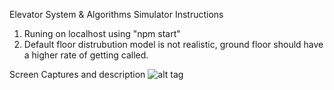   Elevator System & Algorithms Simulator Instructions
  1. Runing on localhost using "npm start"
  2. Default floor distrubution model is not realistic, ground floor should have a higher rate of getting called.
  
  Screen Captures and description
  ![alt tag](https://github.com/JerryLiu0415/Elevator-Algorithms-Simulator/tree/master/screen%20captures)
 
  
